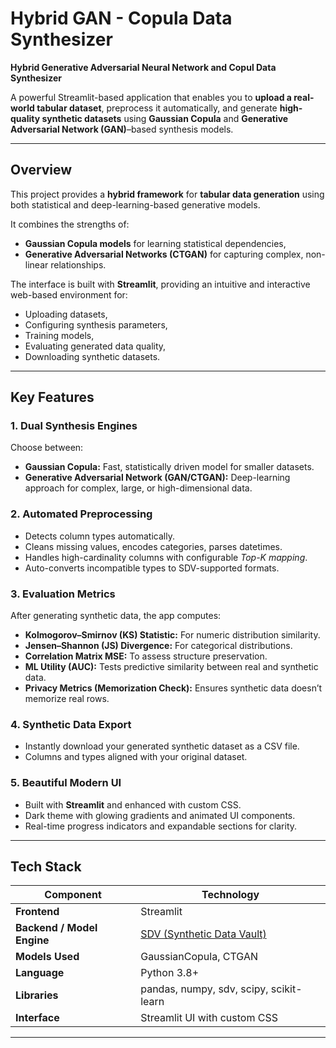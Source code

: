 # Hybrid GAN - Copula Data Synthesizer

**Hybrid Generative Adversarial Neural Network and Copul Data Synthesizer**



A powerful Streamlit-based application that enables you to **upload a real-world tabular dataset**, preprocess it automatically, and generate **high-quality synthetic datasets** using **Gaussian Copula** and **Generative Adversarial Network (GAN)**–based synthesis models.

---

##  Overview

This project provides a **hybrid framework** for **tabular data generation** using both statistical and deep-learning-based generative models.

It combines the strengths of:
- **Gaussian Copula models** for learning statistical dependencies,
- **Generative Adversarial Networks (CTGAN)** for capturing complex, non-linear relationships.

The interface is built with **Streamlit**, providing an intuitive and interactive web-based environment for:
- Uploading datasets,
- Configuring synthesis parameters,
- Training models,
- Evaluating generated data quality,
- Downloading synthetic datasets.

---

##  Key Features

###  1. Dual Synthesis Engines
Choose between:
- **Gaussian Copula:** Fast, statistically driven model for smaller datasets.
- **Generative Adversarial Network (GAN/CTGAN):** Deep-learning approach for complex, large, or high-dimensional data.

###  2. Automated Preprocessing
- Detects column types automatically.
- Cleans missing values, encodes categories, parses datetimes.
- Handles high-cardinality columns with configurable *Top-K mapping*.
- Auto-converts incompatible types to SDV-supported formats.

###  3. Evaluation Metrics
After generating synthetic data, the app computes:
- **Kolmogorov–Smirnov (KS) Statistic:** For numeric distribution similarity.
- **Jensen–Shannon (JS) Divergence:** For categorical distributions.
- **Correlation Matrix MSE:** To assess structure preservation.
- **ML Utility (AUC):** Tests predictive similarity between real and synthetic data.
- **Privacy Metrics (Memorization Check):** Ensures synthetic data doesn’t memorize real rows.

###  4. Synthetic Data Export
- Instantly download your generated synthetic dataset as a CSV file.
- Columns and types aligned with your original dataset.

###  5. Beautiful Modern UI
- Built with **Streamlit** and enhanced with custom CSS.
- Dark theme with glowing gradients and animated UI components.
- Real-time progress indicators and expandable sections for clarity.

---

##  Tech Stack

| Component | Technology |
|------------|-------------|
| **Frontend** | Streamlit |
| **Backend / Model Engine** | [SDV (Synthetic Data Vault)](https://github.com/sdv-dev/SDV) |
| **Models Used** | GaussianCopula, CTGAN |
| **Language** | Python 3.8+ |
| **Libraries** | pandas, numpy, sdv, scipy, scikit-learn |
| **Interface** | Streamlit UI with custom CSS |

---


